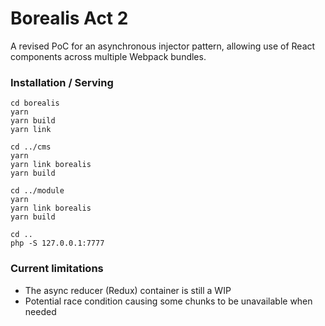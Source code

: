 # Borealis Act 2

A revised PoC for an asynchronous injector pattern, allowing use of React components across multiple Webpack bundles.

### Installation / Serving

```
cd borealis
yarn
yarn build
yarn link

cd ../cms
yarn
yarn link borealis
yarn build

cd ../module
yarn
yarn link borealis
yarn build

cd ..
php -S 127.0.0.1:7777
```

### Current limitations

- The async reducer (Redux) container is still a WIP
- Potential race condition causing some chunks to be unavailable when needed

